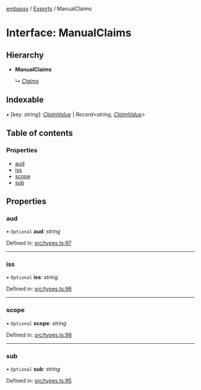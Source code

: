 [embassy](../README.md) / [Exports](../modules.md) / ManualClaims

# Interface: ManualClaims

## Hierarchy

* **ManualClaims**

  ↳ [*Claims*](claims.md)

## Indexable

▪ [key: *string*]: [*ClaimValue*](../modules.md#claimvalue) \| *Record*<*string*, [*ClaimValue*](../modules.md#claimvalue)\>

## Table of contents

### Properties

- [aud](manualclaims.md#aud)
- [iss](manualclaims.md#iss)
- [scope](manualclaims.md#scope)
- [sub](manualclaims.md#sub)

## Properties

### aud

• `Optional` **aud**: *string*

Defined in: [src/types.ts:97](https://github.com/TomFrost/Embassy/blob/af56526/src/types.ts#L97)

___

### iss

• `Optional` **iss**: *string*

Defined in: [src/types.ts:96](https://github.com/TomFrost/Embassy/blob/af56526/src/types.ts#L96)

___

### scope

• `Optional` **scope**: *string*

Defined in: [src/types.ts:98](https://github.com/TomFrost/Embassy/blob/af56526/src/types.ts#L98)

___

### sub

• `Optional` **sub**: *string*

Defined in: [src/types.ts:95](https://github.com/TomFrost/Embassy/blob/af56526/src/types.ts#L95)

